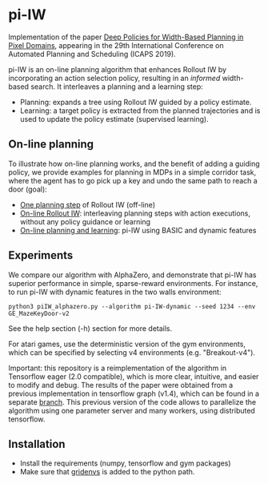 # pi-IW
Implementation of the paper [Deep Policies for Width-Based Planning in Pixel Domains](), appearing in the 29th International Conference on Automated Planning and Scheduling (ICAPS 2019).

pi-IW is an on-line planning algorithm that enhances Rollout IW by incorporating an action selection policy, resulting in an *informed* width-based search. It interleaves a planning and a learning step:
* Planning: expands a tree using Rollout IW guided by a policy estimate.
* Learning: a target policy is extracted from the planned trajectories and is used to update the policy estimate (supervised learning). 


## On-line planning
To illustrate how on-line planning works, and the benefit of adding a guiding policy, we provide examples for planning in MDPs in a simple corridor task, where the agent has to go pick up a key and undo the same path to reach a door (goal):
* [One planning step](planning_step.py) of Rollout IW (off-line)
* [On-line Rollout IW](online_planning.py): interleaving planning steps with action executions, without any policy guidance or learning
* [On-line planning and learning](online_planning_learning.py): pi-IW using BASIC and dynamic features

## Experiments
We compare our algorithm with AlphaZero, and demonstrate that pi-IW has superior performance in simple, sparse-reward environments. For instance, to run pi-IW with dynamic features in the two walls environment:
```
python3 piIW_alphazero.py --algorithm pi-IW-dynamic --seed 1234 --env GE_MazeKeyDoor-v2
```  
See the help section (-h) section for more details.

For atari games, use the deterministic version of the gym environments, which can be specified by selecting v4 environments (e.g. "Breakout-v4").

Important: this repository is a reimplementation of the algorithm in Tensorflow eager (2.0 compatible), which is more clear, intuitive, and easier to modify and debug. The results of the paper were obtained from a previous implementation in tensorflow graph (v1.4), which can be found in a separate [branch](). This previous version of the code allows to parallelize the algorithm using one parameter server and many workers, using distributed tensorflow. 

## Installation
* Install the requirements (numpy, tensorflow and gym packages)
* Make sure that [gridenvs](https://github.com/aig-upf/gridenvs) is added to the python path.